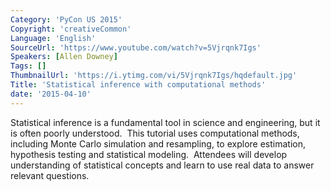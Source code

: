 ```yaml
---
Category: 'PyCon US 2015'
Copyright: 'creativeCommon'
Language: 'English'
SourceUrl: 'https://www.youtube.com/watch?v=5Vjrqnk7Igs'
Speakers: [Allen Downey]
Tags: []
ThumbnailUrl: 'https://i.ytimg.com/vi/5Vjrqnk7Igs/hqdefault.jpg'
Title: 'Statistical inference with computational methods'
date: '2015-04-10'
---
```

Statistical inference is a fundamental tool in science and engineering, but it is often poorly understood.  This tutorial uses computational methods, including Monte Carlo simulation and resampling, to explore estimation, hypothesis testing and statistical modeling.  Attendees will develop understanding of statistical concepts and learn to use real data to answer relevant questions.
